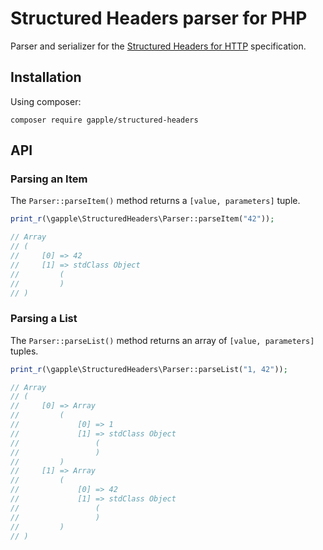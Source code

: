 Structured Headers parser for PHP
=======================================

Parser and serializer for the [Structured Headers for HTTP][1] specification.

Installation
------------

Using composer:

```
composer require gapple/structured-headers
```

API
---

### Parsing an Item

The `Parser::parseItem()` method returns a `[value, parameters]` tuple.

```php
print_r(\gapple\StructuredHeaders\Parser::parseItem("42"));

// Array
// (
//     [0] => 42
//     [1] => stdClass Object
//         (
//         )
// )
```

### Parsing a List

The `Parser::parseList()` method returns an array of `[value, parameters]` tuples.

```php
print_r(\gapple\StructuredHeaders\Parser::parseList("1, 42"));

// Array
// (
//     [0] => Array
//         (
//             [0] => 1
//             [1] => stdClass Object
//                 (
//                 )
//         )
//     [1] => Array
//         (
//             [0] => 42
//             [1] => stdClass Object
//                 (
//                 )
//         )
// )
```

[1]: https://httpwg.org/http-extensions/draft-ietf-httpbis-header-structure.html
